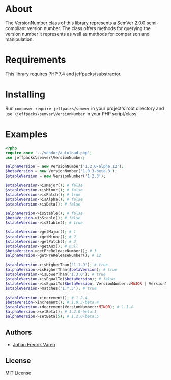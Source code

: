 # About
The VersionNumber class of this library represents a SemVer 2.0.0 semi-compliant version number. The class offers methods for querying the version number it represents as well as methods for comparison and manipulation. 

# Requirements
This library requires PHP 7.4 and jeffpacks/substractor.

# Installing
Run `composer require jeffpacks/semver` in your project's root directory and `use \jeffpacks\semver\VersionNumber` in your PHP script/class.

# Examples
```php
<?php
require_once '../vendor/autoload.php';
use jeffpacks\semver\VersionNumber;

$alphaVersion = new VersionNumber('1.2.0-alpha.12');
$betaVersion = new VersionNumber('1.0.3-beta.3');
$stableVersion = new VersionNumber('1.2.3');

$stableVersion->isMajor(); # false
$stableVersion->isMinor(); # false
$stableVersion->isPatch(); # true
$stableVersion->isAlpha(); # false
$stableVersion->isBeta(); # false

$alphaVersion->isStable(); # false
$betaVersion->isStable(); # false
$stableVersion->isStable(); # true

$stableVersion->getMajor(); # 1
$stableVersion->getMinor(); # 2
$stableVersion->getPatch(); # 3
$stableVersion->getAux(); # null
$betaVersion->getPreReleaseNumber(); # 3
$alphaVersion->getPreReleaseNumber(); # 12

$stableVersion->isHigherThan('1.1.9'); # true
$alphaVersion->isHigherThan($betaVersion); # true
$stableVersion->isLowerThan('1.3.0'); # true
$stableVersion->isEqualTo($betaVersion); # false
$stableVersion->isEqualTo($betaVersion, VersionNumber::MAJOR | VersionNumber::PATCH); # true
$stableVersion->matches('1.*.3'); # true

$stableVersion->increment(); # 1.2.4
$betaVersion->increment(); # 1.0.3-beta.4
$stableVersion->decrement(VersionNumber::MINOR); # 1.1.4
$alphaVersion->setBeta(); # 1.2.0-beta.1
$alphaVersion->setBeta(5); # 1.2.0-beta.5
```
 
## Authors
* [Johan Fredrik Varen](https://github.com/JohanFredrikVaren)

## License
MIT License